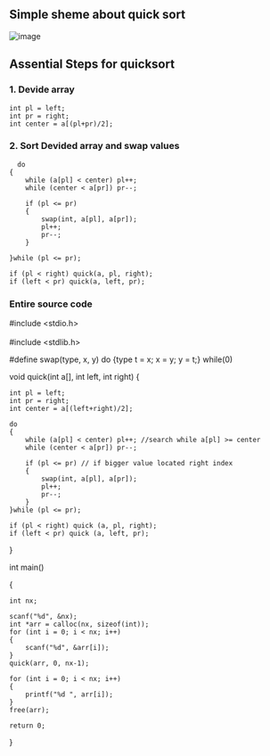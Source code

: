 ## Simple sheme about quick sort 

![image](https://github.com/user-attachments/assets/e141c2fa-85a8-4fba-b6f3-b9b9de86ae95)

## Assential Steps for quicksort

### 1. Devide array
    int pl = left;
    int pr = right;
    int center = a[(pl+pr)/2];
### 2. Sort Devided array and swap values
      do
    {
        while (a[pl] < center) pl++;
        while (center < a[pr]) pr--;
        
        if (pl <= pr)
        {
            swap(int, a[pl], a[pr]);
            pl++;
            pr--;
        }
        
    }while (pl <= pr);
    
    if (pl < right) quick(a, pl, right);
    if (left < pr) quick(a, left, pr);

### Entire source code

#include <stdio.h> </br> <br/>
#include <stdlib.h>

#define swap(type, x, y) do {type t = x; x = y; y = t;} while(0)

void quick(int a[], int left, int right)
{

    int pl = left;
    int pr = right;
    int center = a[(left+right)/2];
    
    do 
    {
        while (a[pl] < center) pl++; //search while a[pl] >= center
        while (center < a[pr]) pr--;
        
        if (pl <= pr) // if bigger value located right index
        {
            swap(int, a[pl], a[pr]);
            pl++;
            pr--;
        }
    }while (pl <= pr);
    
    if (pl < right) quick (a, pl, right);
    if (left < pr) quick (a, left, pr);
}

int main()

{

    int nx;
    
    scanf("%d", &nx);
    int *arr = calloc(nx, sizeof(int));
    for (int i = 0; i < nx; i++)
    {
        scanf("%d", &arr[i]);
    }
    quick(arr, 0, nx-1);
    
    for (int i = 0; i < nx; i++)
    {
        printf("%d ", arr[i]);
    }
    free(arr);

    return 0;
}
